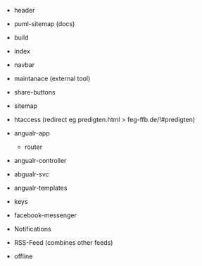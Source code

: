 * header
* puml-sitemap (docs)
* build
* index
* navbar
* maintanace (external tool)
* share-buttons
* sitemap
* htaccess (redirect eg predigten.html > feg-ffb.de/!#predigten)
* angualr-app
    * router
* angualr-controller
* abgualr-svc
* angualr-templates
* keys

* facebook-messenger
* Notifications
* RSS-Feed (combines other feeds)
* offline